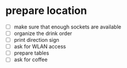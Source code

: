 # prepare location

- [ ] make sure that enough sockets are available
- [ ] organize the drink order
- [ ] print direction sign
- [ ] ask for WLAN access
- [ ] prepare tables
- [ ] ask for coffee
